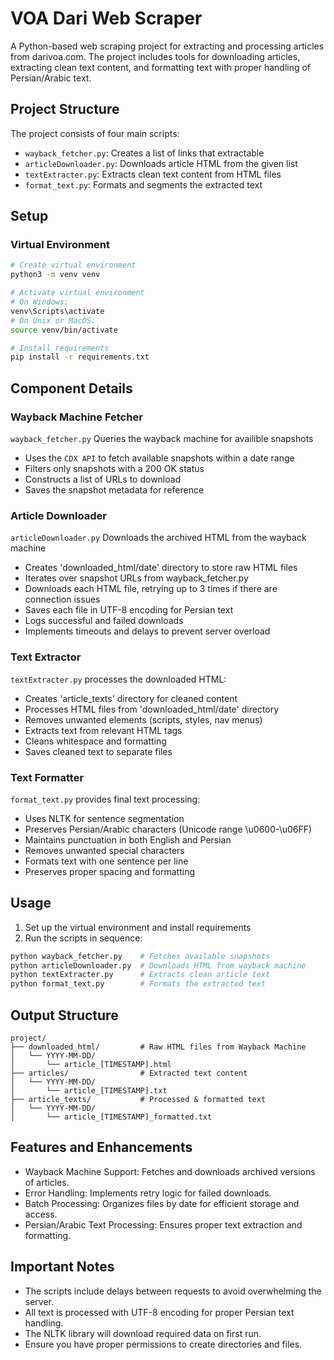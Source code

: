 # VOA Dari Web Scraper

A Python-based web scraping project for extracting and processing articles from darivoa.com. The project includes tools for downloading articles, extracting clean text content, and formatting text with proper handling of Persian/Arabic text.

## Project Structure

The project consists of four main scripts:
- `wayback_fetcher.py`: Creates a list of links that extractable
- `articleDownloader.py`: Downloads article HTML from the given list
- `textExtracter.py`: Extracts clean text content from HTML files
- `format_text.py`: Formats and segments the extracted text

## Setup

### Virtual Environment
```bash
# Create virtual environment
python3 -m venv venv

# Activate virtual environment
# On Windows:
venv\Scripts\activate
# On Unix or MacOS:
source venv/bin/activate

# Install requirements
pip install -r requirements.txt
```

## Component Details

### Wayback Machine Fetcher
`wayback_fetcher.py` Queries the wayback machine for availible snapshots
- Uses the `CDX API` to fetch available snapshots within a date range
- Filters only snapshots with a 200 OK status
- Constructs a list of URLs to download
- Saves the snapshot metadata for reference

### Article Downloader
`articleDownloader.py` Downloads the archived HTML from the wayback machine
- Creates 'downloaded_html/date' directory to store raw HTML files
- Iterates over snapshot URLs from wayback_fetcher.py
- Downloads each HTML file, retrying up to 3 times if there are connection issues
- Saves each file in UTF-8 encoding for Persian text
- Logs successful and failed downloads
- Implements timeouts and delays to prevent server overload

### Text Extractor
`textExtracter.py` processes the downloaded HTML:
- Creates 'article_texts' directory for cleaned content
- Processes HTML files from 'downloaded_html/date' directory
- Removes unwanted elements (scripts, styles, nav menus)
- Extracts text from relevant HTML tags
- Cleans whitespace and formatting
- Saves cleaned text to separate files

### Text Formatter
`format_text.py` provides final text processing:
- Uses NLTK for sentence segmentation
- Preserves Persian/Arabic characters (Unicode range \u0600-\u06FF)
- Maintains punctuation in both English and Persian
- Removes unwanted special characters
- Formats text with one sentence per line
- Preserves proper spacing and formatting

## Usage

1. Set up the virtual environment and install requirements
2. Run the scripts in sequence:
```bash
python wayback_fetcher.py    # Fetches available snapshots
python articleDownloader.py  # Downloads HTML from wayback machine
python textExtracter.py      # Extracts clean article text
python format_text.py        # Formats the extracted text
```

## Output Structure
```
project/
├── downloaded_html/         # Raw HTML files from Wayback Machine
│   └── YYYY-MM-DD/
│       └── article_[TIMESTAMP].html
├── articles/                # Extracted text content
│   └── YYYY-MM-DD/
│       └── article_[TIMESTAMP].txt
├── article_texts/           # Processed & formatted text
│   └── YYYY-MM-DD/
│       └── article_[TIMESTAMP]_formatted.txt
```

## Features and Enhancements
- Wayback Machine Support: Fetches and downloads archived versions of articles.
- Error Handling: Implements retry logic for failed downloads.
- Batch Processing: Organizes files by date for efficient storage and access.
- Persian/Arabic Text Processing: Ensures proper text extraction and formatting.

## Important Notes
- The scripts include delays between requests to avoid overwhelming the server.
- All text is processed with UTF-8 encoding for proper Persian text handling.
- The NLTK library will download required data on first run.
- Ensure you have proper permissions to create directories and files.
